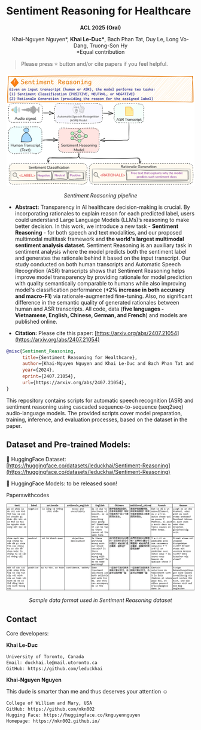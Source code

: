 # Sentiment Reasoning for Healthcare

**<div align="center">ACL 2025 (Oral)</div>**

<div align="center">Khai-Nguyen Nguyen*, <b>Khai Le-Duc*</b>, Bach Phan Tat, Duy Le, Long Vo-Dang, Truong-Son Hy</div>

<div align="center">*Equal contribution</div>

> Please press ⭐ button and/or cite papers if you feel helpful.

<p align="center">
  <img src="https://github.com/leduckhai/Sentiment-Reasoning/blob/master/sentiment_reasoning_pipeline.png" width="700"/>
</p>
<p align="center"><em>Sentiment Reasoning pipeline</em></p>

* **Abstract:**
Transparency in AI healthcare decision-making is crucial. By incorporating rationales to explain reason for each predicted label, users could understand Large Language Models (LLMs)’s reasoning to make better decision. In this work, we introduce a new task - **Sentiment Reasoning** - for both speech and text modalities, and our proposed multimodal multitask framework and **the world's largest multimodal sentiment analysis dataset**. Sentiment Reasoning is an auxiliary task in sentiment analysis where the model predicts both the sentiment label and generates the rationale behind it based on the input transcript. Our study conducted on both human transcripts and Automatic Speech Recognition (ASR) transcripts shows that Sentiment Reasoning helps improve model transparency by providing rationale for model prediction with quality semantically comparable to humans while also improving model's classification performance (**+2% increase in both accuracy and macro-F1**)  via rationale-augmented fine-tuning. Also, no significant difference in the semantic quality of generated rationales between human and ASR transcripts. All code, data (**five languages - Vietnamese, English, Chinese, German, and French**) and models are published online.

* **Citation:**
Please cite this paper: [https://arxiv.org/abs/2407.21054](https://arxiv.org/abs/2407.21054)

``` bibtex
@misc{Sentiment_Reasoning,
      title={Sentiment Reasoning for Healthcare}, 
      author={Khai-Nguyen Nguyen and Khai Le-Duc and Bach Phan Tat and Duy Le and Long Vo-Dang and Truong-Son Hy},
      year={2024},
      eprint={2407.21054},
      url={https://arxiv.org/abs/2407.21054}, 
}
```

This repository contains scripts for automatic speech recognition (ASR) and sentiment reasoning using cascaded sequence-to-sequence (seq2seq) audio-language models. The provided scripts cover model preparation, training, inference, and evaluation processes, based on the dataset in the paper.

## Dataset and Pre-trained Models:
🤗 HuggingFace Dataset: [https://huggingface.co/datasets/leduckhai/Sentiment-Reasoning](https://huggingface.co/datasets/leduckhai/Sentiment-Reasoning)

🤗 HuggingFace Models: to be released soon!

Paperswithcodes

<p align="center">
  <img src="https://github.com/leduckhai/Sentiment-Reasoning/blob/master/sentiment_reasoning_datasample.png" width="1000"/>
</p>
<p align="center"><em>Sample data format used in Sentiment Reasoning dataset</em></p>


## Contact

Core developers:

**Khai Le-Duc**
```
University of Toronto, Canada
Email: duckhai.le@mail.utoronto.ca
GitHub: https://github.com/leduckhai
```

**Khai-Nguyen Nguyen**

This dude is smarter than me and thus deserves your attention :relaxed:
```
College of William and Mary, USA
GitHub: https://github.com/nkn002
Hugging Face: https://huggingface.co/knguyennguyen
Homepage: https://nkn002.github.io/
```

